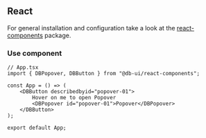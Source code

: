 ## React

For general installation and configuration take a look at the [react-components](https://www.npmjs.com/package/@db-ui/react-components) package.

### Use component

```tsx App.tsx
// App.tsx
import { DBPopover, DBButton } from "@db-ui/react-components";

const App = () => (
	<DBButton describedbyid="popover-01">
		Hover on me to open Popover
		<DBPopover id="popover-01">Popover</DBPopover>
	</DBButton>
);

export default App;
```
